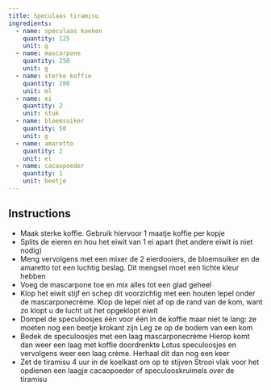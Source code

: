 ```yaml
---
title: Speculaas tiramisu
ingredients:
  - name: speculaas koeken
    quantity: 125
    unit: g
  - name: mascarpone
    quantity: 250
    unit: g
  - name: sterke koffie
    quantity: 200
    unit: ml
  - name: ei
    quantity: 2
    unit: stuk
  - name: bloemsuiker
    quantity: 50
    unit: g
  - name: amaretto
    quantity: 2
    unit: el
  - name: cacaopoeder
    quantity: 1
    unit: beetje
---
```


<Recipe />

## Instructions
  - Maak sterke koffie. Gebruik hiervoor 1 maatje koffie per kopje 
  - Splits de eieren en hou het eiwit van 1 ei apart (het andere eiwit is niet nodig)
  - Meng vervolgens met een mixer de 2 eierdooiers, de bloemsuiker en de amaretto tot een luchtig beslag. Dit mengsel moet een lichte kleur hebben 
  - Voeg de mascarpone toe en mix alles tot een glad geheel 
  - Klop het eiwit stijf en schep dit voorzichtig met een houten lepel onder de mascarponecrème. Klop de lepel niet af op de rand van de kom, want zo klopt u de lucht uit het opgeklopt eiwit 
  - Dompel de speculoosjes één voor één in de koffie maar niet te lang: ze moeten nog een beetje krokant zijn Leg ze op de bodem van een kom 
  - Bedek de speculoosjes met een laag mascarponecrème Hierop komt dan weer een laag met koffie doordrenkte Lotus speculoosjes en vervolgens weer een laag crème. Herhaal dit dan nog een keer 
  - Zet de tiramisu 4 uur in de koelkast om op te stijven Strooi vlak voor het opdienen een laagje cacaopoeder of speculooskruimels over de tiramisu
